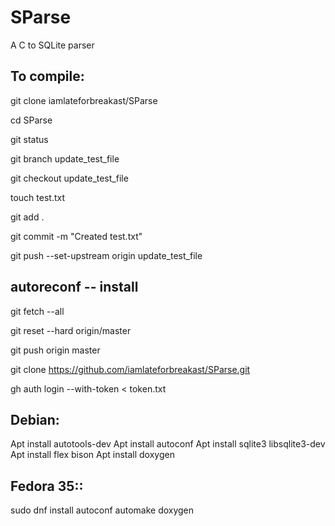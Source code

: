 # SParse
A C to SQLite parser

To compile:
-----------

git clone iamlateforbreakast/SParse

cd SParse

git status

git branch update_test_file

git checkout update_test_file

touch test.txt

git add .

git commit -m "Created test.txt"

git push --set-upstream origin update_test_file

autoreconf -- install
--------------------------------
git fetch --all

git reset --hard origin/master

git push origin master

git clone https://github.com/iamlateforbreakast/SParse.git

gh auth login --with-token < token.txt

Debian:
-------
Apt install autotools-dev
Apt install autoconf
Apt install sqlite3 libsqlite3-dev
Apt install flex bison
Apt install doxygen

Fedora 35::
----------
sudo dnf install autoconf automake doxygen
